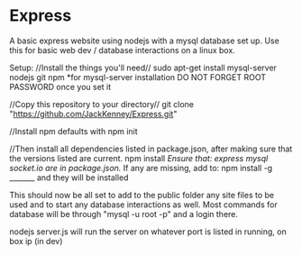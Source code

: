 # Express
A basic express website using nodejs with a mysql database set up.
Use this for basic web dev / database interactions on a linux box.

Setup:
//Install the things you'll need//
sudo apt-get install mysql-server nodejs git npm 
  *for mysql-server installation DO NOT FORGET ROOT PASSWORD once you set it

//Copy this repository to your directory//
git clone "https://github.com/JackKenney/Express.git"

//Install npm defaults with
npm init

//Then install all dependencies listed in package.json, 
after making sure that the versions listed are current.
npm install
*Ensure that:
  express
  mysql
  socket.io
are in package.json.*
If any are missing, add to:
  npm install -g _______
and they will be installed

This should now be all set to add to the public folder any site files to be used and to start any database interactions as well. Most commands for database will be through "mysql -u root -p" and a login there. 

nodejs server.js will run the server on whatever port is listed in running, on box ip (in dev)
